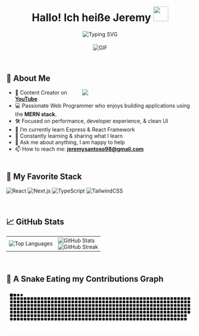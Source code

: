 <h1 align="center">Hallo! Ich heiße Jeremy <img src="https://raw.githubusercontent.com/nixin72/nixin72/master/wave.gif" width="40px" height="40px"></img></h1>

<p align="center">
<div align="center">
  <img src="https://readme-typing-svg.herokuapp.com?font=Fira+Code&weight=500&pause=1000&color=61DAFB&center=true&vCenter=true&width=435&lines=Fullstack+Dev+%7C+MERN+Stack+Enjoyer;YouTuber+@kursusTUTOR;" alt="Typing SVG" />
</div>
</p>

<p align="center">
<img align="middle" alt="GIF" src="https://user-images.githubusercontent.com/74038190/212748830-4c709398-a386-4761-84d7-9e10b98fbe6e.gif" />
</p>
</br>

<h2>🚀 About Me</h2>
<img align="right" src="https://user-images.githubusercontent.com/74038190/213911110-aedbef38-a29f-4b6b-a65c-11608b4f75a5.gif"
    width=300px>

- 🎥 Content Creator on <b>[YouTube](https://youtube.com/@kursusTUTOR)</b>
- 💻 Passionate Web Programmer who enjoys building applications using the <b>MERN stack.</b>
- 🛠️ Focused on performance, developer experience, & clean UI
- 🌱 I’m currently learn Express & React Framework
- 🧠 Constantly learning & sharing what I learn
- 💬 Ask me about anything, I am happy to help
- 📫 How to reach me: <b>jeremysantoso98@gmail.com</b>
  <br><br>

<h2>🧠 My Favorite Stack</h2>

![React](https://img.shields.io/badge/-React-61DAFB?style=for-the-badge&logo=react&logoColor=black)
![Next.js](https://img.shields.io/badge/-Next.js-000000?style=for-the-badge&logo=nextdotjs)
![TypeScript](https://img.shields.io/badge/-TypeScript-3178C6?style=for-the-badge&logo=typescript)
![TailwindCSS](https://img.shields.io/badge/-Tailwind-06B6D4?style=for-the-badge&logo=tailwindcss)

</br>

<h2>📈 GitHub Stats</h2>

<table align="center">
  <tr>
    <td>
      <img src="https://github-readme-stats.vercel.app/api/top-langs?username=jeromedesantos12&langs_count=10&show_icons=true&locale=en&theme=react" alt="Top Languages" />
    </td>
    <td>
      <img src="https://github-readme-stats.vercel.app/api?username=jeromedesantos12&show_icons=true&theme=react&hide=contribs&count_private=true" alt="GitHub Stats" /><br>
      <img src="https://github-readme-streak-stats.herokuapp.com/?user=jeromedesantos12&theme=react" alt="GitHub Streak" />
    </td>
  </tr>
</table>

  
</br>

<h2>🐍 A Snake Eating my Contributions Graph </h2>

<p align="center">
<picture>
  <source media="(prefers-color-scheme: dark)" srcset="https://raw.githubusercontent.com/jeromedesantos12/jeromedesantos12/output/github-contribution-grid-snake-dark.svg">
  <source media="(prefers-color-scheme: light)" srcset="https://raw.githubusercontent.com/platane/platane/output/github-contribution-grid-snake.svg">
  <img alt="github contribution grid snake animation" src="https://raw.githubusercontent.com/platane/platane/output/github-contribution-grid-snake.svg">
</picture>
</p>
